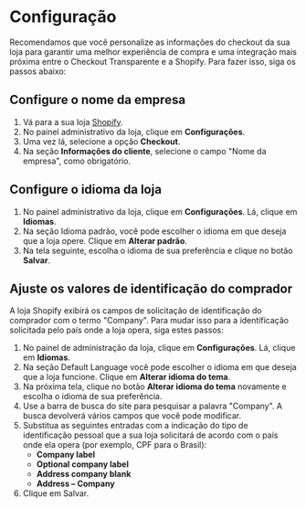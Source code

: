 # Configuração

Recomendamos que você personalize as informações do checkout da sua loja para garantir uma melhor experiência de compra e uma integração mais próxima entre o Checkout Transparente e a Shopify. Para fazer isso, siga os passos abaixo:

## Configure o nome da empresa

1. Vá para a sua loja [Shopify](https://accounts.shopify.com/store-login).
2. No painel administrativo da loja, clique em **Configurações**.
3. Uma vez lá, selecione a opção **Checkout**.
4. Na seção **Informações do cliente**, selecione o campo "Nome da empresa", como obrigatório.

## Configure o idioma da loja

1. No painel administrativo da loja, clique em **Configurações**. Lá, clique em **Idiomas**.
2. Na seção Idioma padrão, você pode escolher o idioma em que deseja que a loja opere. Clique em **Alterar padrão**. 
3. Na tela seguinte, escolha o idioma de sua preferência e clique no botão **Salvar**.


## Ajuste os valores de identificação do comprador

A loja Shopify exibirá os campos de solicitação de identificação do comprador com o termo "Company". Para mudar isso para a identificação solicitada pelo país onde a loja opera, siga estes passos:

1. No painel de administração da loja, clique em **Configurações**. Lá, clique em **Idiomas**.
2. Na seção Default Language você pode escolher o idioma em que deseja que a loja funcione. Clique em **Alterar idioma do tema**.
3. Na próxima tela, clique no botão **Alterar idioma do tema** novamente e escolha o idioma de sua preferência.
4. Use a barra de busca do site para pesquisar a palavra "Company". A busca devolverá vários campos que você pode modificar.
5. Substitua as seguintes entradas com a indicação do tipo de identificação pessoal que a sua loja solicitará de acordo com o país onde ela opera (por exemplo, CPF para o Brasil):
    * **Company label**
    * **Optional company label**
    * **Address company blank**
    * **Address – Company**
6. Clique em Salvar.